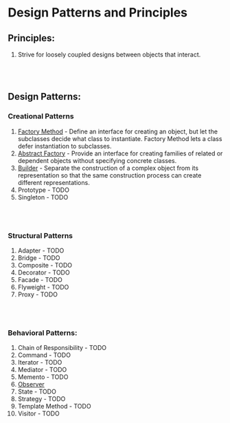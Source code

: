 # Design Patterns and Principles


## Principles:
1. Strive for loosely coupled designs between objects that interact.
<br>
<br>

## Design Patterns: 

### Creational Patterns
1) [Factory Method](./factory_method) - Define an interface for creating an object, but let the subclasses decide what class to instantiate. Factory Method lets a class defer instantiation to subclasses.
2) [Abstract Factory](./abstract_factory) - Provide an interface for creating families of related or dependent objects without specifying concrete classes.
3) [Builder](./builder) - Separate the construction of a complex object
from its representation so that the same construction process can create different representations.
4) Prototype - TODO
5) Singleton - TODO
<br>
<br>

### Structural Patterns
1) Adapter - TODO
2) Bridge - TODO
3) Composite - TODO
4) Decorator - TODO
5) Facade - TODO
6) Flyweight - TODO
7) Proxy - TODO
<br>
<br>

### Behavioral Patterns:
1) Chain of Responsibility - TODO
2) Command - TODO
3) Iterator - TODO
4) Mediator - TODO
5) Memento - TODO
6) [Observer](./observer_pattern)
7) State - TODO
8) Strategy - TODO
9) Template Method - TODO
10) Visitor - TODO
